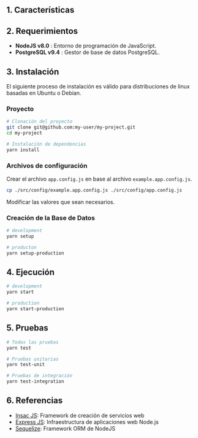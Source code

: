 ## 1. Características

## 2. Requerimientos

- **NodeJS v8.0**     : Entorno de programación de JavaScript.
- **PostgreSQL v9.4** : Gestor de base de datos PostgreSQL.

## 3. Instalación

El siguiente proceso de instalación es válido para distribuciones de linux basadas en Ubuntu o Debian.

### Proyecto

```bash
# Clonación del proyecto
git clone git@github.com:my-user/my-project.git
cd my-project

# Instalación de dependencias
yarn install
```

### Archivos de configuración

Crear el archivo `app.config.js` en base al archivo `example.app.config.js`.
```bash
cp ./src/config/example.app.config.js ./src/config/app.config.js
```

Modificar las valores que sean necesarios.

### Creación de la Base de Datos
```bash
# development
yarn setup

# producton
yarn setup-production
```

## 4. Ejecución

```bash
# development
yarn start

# production
yarn start-production
```

## 5. Pruebas

```bash
# Todas las pruebas
yarn test

# Pruebas unitarias
yarn test-unit

# Pruebas de integración
yarn test-integration
```

## 6. Referencias

- [Insac JS](http://insacjs.com): Framework de creación de servicios web
- [Express JS](http://expressjs.com): Infraestructura de aplicaciones web Node.js
- [Sequelize](http://docs.sequelizejs.com): Framework ORM de NodeJS
